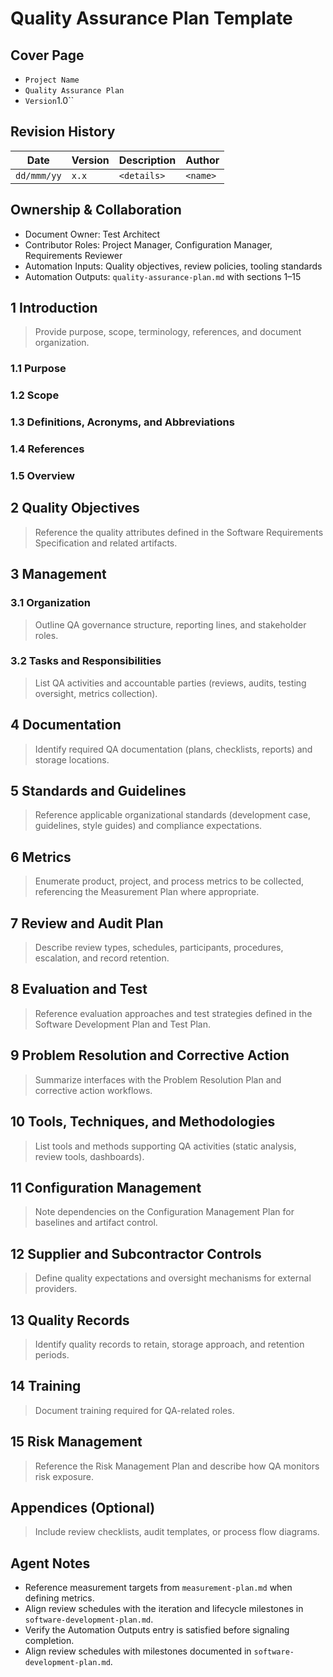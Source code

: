 # Quality Assurance Plan Template

## Cover Page

- ``Project Name``
- `Quality Assurance Plan`
- `Version`1.0``

## Revision History

| Date | Version | Description | Author |
| --- | --- | --- | --- |
| ``dd/mmm/yy``|``x.x``|`<details>`|`<name>` |

## Ownership & Collaboration

- Document Owner: Test Architect
- Contributor Roles: Project Manager, Configuration Manager, Requirements Reviewer
- Automation Inputs: Quality objectives, review policies, tooling standards
- Automation Outputs: `quality-assurance-plan.md` with sections 1–15

## 1 Introduction

> Provide purpose, scope, terminology, references, and document organization.

### 1.1 Purpose

### 1.2 Scope

### 1.3 Definitions, Acronyms, and Abbreviations

### 1.4 References

### 1.5 Overview

## 2 Quality Objectives

> Reference the quality attributes defined in the Software Requirements Specification and related artifacts.

## 3 Management

### 3.1 Organization

> Outline QA governance structure, reporting lines, and stakeholder roles.

### 3.2 Tasks and Responsibilities

> List QA activities and accountable parties (reviews, audits, testing oversight, metrics collection).

## 4 Documentation

> Identify required QA documentation (plans, checklists, reports) and storage locations.

## 5 Standards and Guidelines

> Reference applicable organizational standards (development case, guidelines, style guides) and compliance
> expectations.

## 6 Metrics

> Enumerate product, project, and process metrics to be collected, referencing the Measurement Plan where appropriate.

## 7 Review and Audit Plan

> Describe review types, schedules, participants, procedures, escalation, and record retention.

## 8 Evaluation and Test

> Reference evaluation approaches and test strategies defined in the Software Development Plan and Test Plan.

## 9 Problem Resolution and Corrective Action

> Summarize interfaces with the Problem Resolution Plan and corrective action workflows.

## 10 Tools, Techniques, and Methodologies

> List tools and methods supporting QA activities (static analysis, review tools, dashboards).

## 11 Configuration Management

> Note dependencies on the Configuration Management Plan for baselines and artifact control.

## 12 Supplier and Subcontractor Controls

> Define quality expectations and oversight mechanisms for external providers.

## 13 Quality Records

> Identify quality records to retain, storage approach, and retention periods.

## 14 Training

> Document training required for QA-related roles.

## 15 Risk Management

> Reference the Risk Management Plan and describe how QA monitors risk exposure.

## Appendices (Optional)

> Include review checklists, audit templates, or process flow diagrams.

## Agent Notes

- Reference measurement targets from `measurement-plan.md` when defining metrics.
- Align review schedules with the iteration and lifecycle milestones in `software-development-plan.md`.
- Verify the Automation Outputs entry is satisfied before signaling completion.
- Align review schedules with milestones documented in `software-development-plan.md`.
